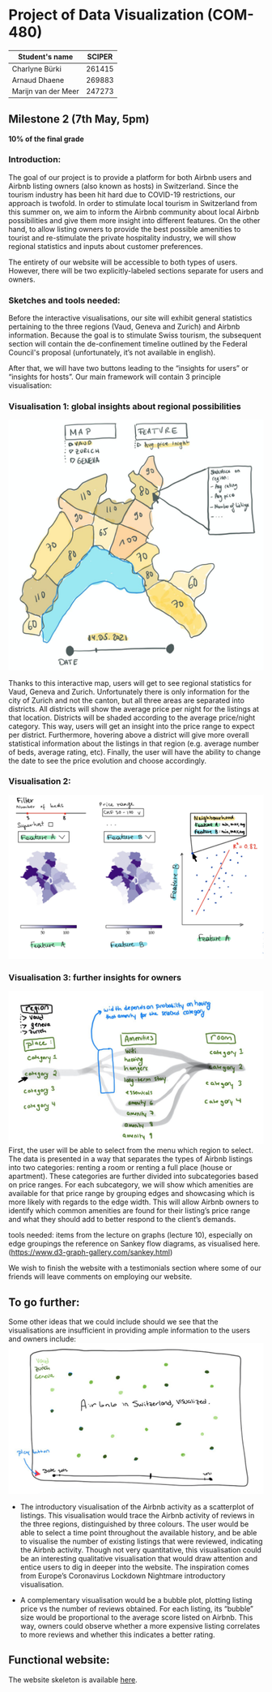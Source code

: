 # Project of Data Visualization (COM-480)

| Student's name | SCIPER |
| -------------- | ------ |
| Charlyne Bürki | 261415 |
| Arnaud Dhaene  | 269883 |
| Marijn van der Meer | 247273 |

## Milestone 2 (7th May, 5pm)
**10% of the final grade**

### Introduction:
The goal of our project is to provide a platform for both Airbnb users and Airbnb listing owners (also known as hosts) in Switzerland. Since the tourism industry has been hit hard due to COVID-19 restrictions, our approach is twofold. In order to stimulate local tourism in Switzerland from this summer on, we aim to inform the Airbnb community about local Airbnb possibilities and give them more insight into different features. On the other hand, to allow listing owners to provide the best possible amenities to tourist and re-stimulate the private hospitality industry, we will show regional statistics and inputs about customer preferences. 

The entirety of our website will be accessible to both types of users. However, there will be two explicitly-labeled sections separate for users and owners. 

### Sketches and tools needed:
Before the interactive visualisations,  our site will exhibit general statistics pertaining to the three regions (Vaud, Geneva and Zurich) and Airbnb information. Because the goal is to stimulate Swiss tourism, the subsequent section will contain the de-confinement timeline outlined by the Federal Council's proposal (unfortunately, it’s not available in english). 

After that, we will have two buttons leading to the “insights for users” or “insights for hosts”.  Our main framework will contain 3 principle visualisation: 

### Visualisation 1: global insights about regional possibilities
![Figure 1](figures/fig1.jpg)

Thanks to this interactive map, users will get to see regional statistics for Vaud, Geneva and Zurich. Unfortunately there is only information for the city of Zurich and not the canton, but all three areas are separated into districts. All districts will show the average price per night for the listings at that location. Districts will be shaded according to the average price/night category. This way, users will get an insight into the price range to expect per district. Furthermore, hovering above a district will give more overall statistical information about the listings in that region (e.g. average number of beds, average rating, etc). Finally, the user will have the ability to change the date to see the price evolution and choose accordingly.

### Visualisation 2: 
![Figure 2](figures/fig2.jpg)

### Visualisation 3: further insights for owners 
![Figure 3](figures/fig3.jpg)
First, the user will be able to select from the menu which region to select. The data is presented in a way that separates the types of Airbnb listings into two categories: renting a room or renting a full place (house or apartment). These categories are further divided into subcategories based on price ranges. For each subcategory, we will show which amenities are available for that price range by grouping edges and showcasing which is more likely with regards to the edge width. This will allow Airbnb owners to identify which common amenities are found for their listing’s price range and what they should add to better respond to the client’s demands. 

tools needed:
items from the lecture on graphs (lecture 10), especially on edge groupings
the reference on Sankey flow diagrams, as visualised here.(https://www.d3-graph-gallery.com/sankey.html)  

We wish to finish the website with a testimonials section where some of our friends will leave comments on employing our website. 

## To go further: 
Some other ideas that we could include should we see that the visualisations are insufficient in providing ample information to the users and owners include:
![Figure 4](figures/fig4.jpg)

* The introductory visualisation of the Airbnb activity as a scatterplot of listings. This visualisation would trace the Airbnb activity  of reviews in the three regions, distinguished by three colours. The user would be able to select a time point throughout the available history, and be able to visualise the number of existing listings that were reviewed, indicating the Airbnb activity. Though not very quantitative, this visualisation could be an interesting qualitative visualisation that would draw attention and entice users to dig in deeper into the website. The inspiration comes from Europe’s Coronavirus Lockdown Nightmare introductory visualisation. 

* A complementary visualisation would be a bubble plot, plotting listing price vs the number of reviews obtained. For each listing, its “bubble” size would be proportional to the average score listed on Airbnb. This way, owners could observe whether a more expensive listing correlates to more reviews and whether this indicates a better rating. 

## Functional website:

The website skeleton is available [here](https://arnauddhaene.github.io/airbnb-visualized/). 

